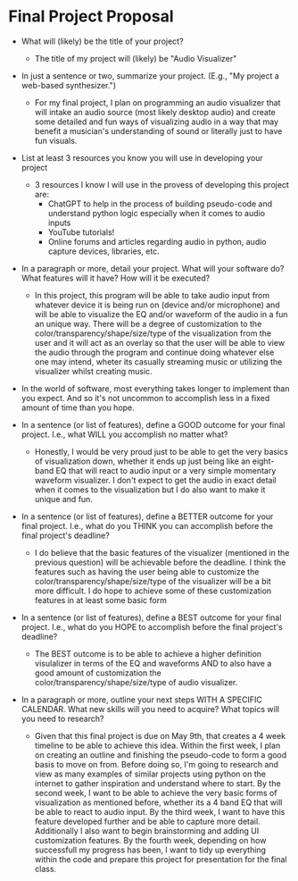 # Final Project Proposal
- What will (likely) be the title of your project?
  - The title of my project will (likely) be "Audio Visualizer"

- In just a sentence or two, summarize your project. (E.g., "My project a web-based synthesizer.")
  - For my final project, I plan on programming an audio visualizer that will intake an audio source (most likely desktop audio) and create some detailed and fun ways of visualizing audio in a way that may benefit a musician's understanding of sound or literally just to have fun visuals.

- List at least 3 resources you know you will use in developing your project
  - 3 resources I know I will use in the provess of developing this project are:
    - ChatGPT to help in the process of building pseudo-code and understand python logic especially when it comes to audio inputs
    - YouTube tutorials!
    - Online forums and articles regarding audio in python, audio capture devices, libraries, etc.

- In a paragraph or more, detail your project. What will your software do? What features will it have? How will it be executed?
  - In this project, this program will be able to take audio input from whatever device it is being run on (device and/or microphone) and will be able to visualize the EQ and/or waveform of the audio in a fun an unique way. There will be a degree of customization to the color/transparency/shape/size/type of the visualization from the user and it will act as an overlay so that the user will be able to view the audio through the program and continue doing whatever else one may intend, wheter its casually streaming music or utilizing the visualizer whilst creating music.

- In the world of software, most everything takes longer to implement than you expect. And so it's not uncommon to accomplish less in a fixed amount of time than you hope.

- In a sentence (or list of features), define a GOOD outcome for your final project. I.e., what WILL you accomplish no matter what?
  - Honestly, I would be very proud just to be able to get the very basics of visualization down, whether it ends up just being like an eight-band EQ that will react to audio input or a very simple momentary waveform visualizer. I don't expect to get the audio in exact detail when it comes to the visualization but I do also want to make it unique and fun.

- In a sentence (or list of features), define a BETTER outcome for your final project. I.e., what do you THINK you can accomplish before the final project's deadline?
  - I do believe that the basic features of the visualizer (mentioned in the previous question) will be achievable before the deadline. I think the features such as having the user being able to customize the color/transparency/shape/size/type of the visualizer will be a bit more difficult. I do hope to achieve some of these customization features in at least some basic form

- In a sentence (or list of features), define a BEST outcome for your final project. I.e., what do you HOPE to accomplish before the final project's deadline?
  - The BEST outcome is to be able to achieve a higher definition visulalizer in terms of the EQ and waveforms AND to also have a good amount of customization the color/transparency/shape/size/type of audio visualizer.

- In a paragraph or more, outline your next steps WITH A SPECIFIC CALENDAR. What new skills will you need to acquire? What topics will you need to research?
  - Given that this final project is due on May 9th, that creates a 4 week timeline to be able to achieve this idea. Within the first week, I plan on creating an outline and finishing the pseudo-code to form a good basis to move on from. Before doing so, I'm going to research and view as many examples of similar projects using python on the internet to gather inspiration and understand where to start. By the second week, I want to be able to achieve the very basic forms of visualization as mentioned before, whether its a 4 band EQ that will be able to react to audio input. By the third week, I want to have this feature developed further and be able to capture more detail. Additionally I also want to begin brainstorming and adding UI customization features. By the fourth week, depending on how successfull my progress has been, I want to tidy up everything within the code and prepare this project for presentation for the final class.
